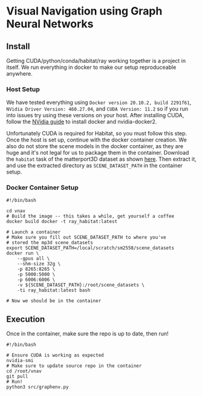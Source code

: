# Visual Navigation using Graph Neural Networks

## Install
Getting CUDA/python/conda/habitat/ray working together is a project in itself. We run everything in docker to make our setup reproduceable anywhere.

### Host Setup
We have tested everything using `Docker version 20.10.2, build 2291f61`, `NVidia Driver Version: 460.27.04`, and `CUDA Version: 11.2` so if you run into issues try using these versions on your host. After installing CUDA, follow the [NVidia guide](https://docs.nvidia.com/datacenter/cloud-native/container-toolkit/install-guide.html#docker) to install docker and nvidia-docker2.

Unfortunately CUDA is required for Habitat, so you must follow this step. Once the host is set up, continue with the docker container creation. We also do not store the scene models in the docker container, as they are huge and it's not legal for us to package them in the container. Download the `habitat` task of the matterport3D dataset as shown [here](https://github.com/facebookresearch/habitat-lab#data). Then extract it, and use the extracted directory as `SCENE_DATASET_PATH` in the container setup.

### Docker Container Setup
```
#!/bin/bash

cd vnav
# Build the image -- this takes a while, get yourself a coffee
docker build docker -t ray_habitat:latest

# Launch a container
# Make sure you fill out SCENE_DATASET_PATH to where you've
# stored the mp3d scene_datasets
export SCENE_DATASET_PATH=/local/scratch/sm2558/scene_datasets
docker run \
    --gpus all \
    --shm-size 32g \
    -p 8265:8265 \
    -p 5000:5000 \
    -p 6006:6006 \
    -v ${SCENE_DATASET_PATH}:/root/scene_datasets \
    -ti ray_habitat:latest bash

# Now we should be in the container
```

## Execution
Once in the container, make sure the repo is up to date, then run!

```
#!/bin/bash

# Ensure CUDA is working as expected
nvidia-smi
# Make sure to update source repo in the container
cd /root/vnav
git pull
# Run!
python3 src/graphenv.py
```

